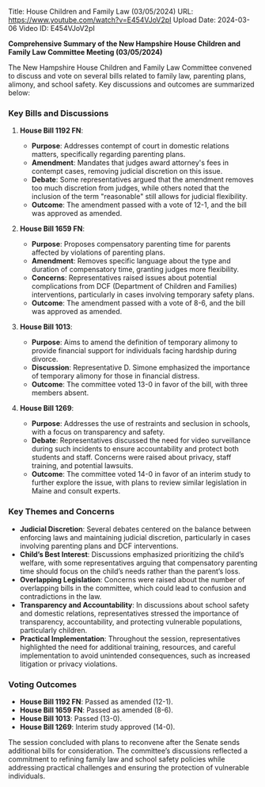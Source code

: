 Title: House Children and Family Law (03/05/2024)
URL: https://www.youtube.com/watch?v=E454VJoV2pI
Upload Date: 2024-03-06
Video ID: E454VJoV2pI

**Comprehensive Summary of the New Hampshire House Children and Family Law Committee Meeting (03/05/2024)**

The New Hampshire House Children and Family Law Committee convened to discuss and vote on several bills related to family law, parenting plans, alimony, and school safety. Key discussions and outcomes are summarized below:

### **Key Bills and Discussions**

1. **House Bill 1192 FN**:
   - **Purpose**: Addresses contempt of court in domestic relations matters, specifically regarding parenting plans.
   - **Amendment**: Mandates that judges award attorney's fees in contempt cases, removing judicial discretion on this issue.
   - **Debate**: Some representatives argued that the amendment removes too much discretion from judges, while others noted that the inclusion of the term "reasonable" still allows for judicial flexibility.
   - **Outcome**: The amendment passed with a vote of 12-1, and the bill was approved as amended.

2. **House Bill 1659 FN**:
   - **Purpose**: Proposes compensatory parenting time for parents affected by violations of parenting plans.
   - **Amendment**: Removes specific language about the type and duration of compensatory time, granting judges more flexibility.
   - **Concerns**: Representatives raised issues about potential complications from DCF (Department of Children and Families) interventions, particularly in cases involving temporary safety plans.
   - **Outcome**: The amendment passed with a vote of 8-6, and the bill was approved as amended.

3. **House Bill 1013**:
   - **Purpose**: Aims to amend the definition of temporary alimony to provide financial support for individuals facing hardship during divorce.
   - **Discussion**: Representative D. Simone emphasized the importance of temporary alimony for those in financial distress.
   - **Outcome**: The committee voted 13-0 in favor of the bill, with three members absent.

4. **House Bill 1269**:
   - **Purpose**: Addresses the use of restraints and seclusion in schools, with a focus on transparency and safety.
   - **Debate**: Representatives discussed the need for video surveillance during such incidents to ensure accountability and protect both students and staff. Concerns were raised about privacy, staff training, and potential lawsuits.
   - **Outcome**: The committee voted 14-0 in favor of an interim study to further explore the issue, with plans to review similar legislation in Maine and consult experts.

### **Key Themes and Concerns**

- **Judicial Discretion**: Several debates centered on the balance between enforcing laws and maintaining judicial discretion, particularly in cases involving parenting plans and DCF interventions.
- **Child’s Best Interest**: Discussions emphasized prioritizing the child’s welfare, with some representatives arguing that compensatory parenting time should focus on the child’s needs rather than the parent’s loss.
- **Overlapping Legislation**: Concerns were raised about the number of overlapping bills in the committee, which could lead to confusion and contradictions in the law.
- **Transparency and Accountability**: In discussions about school safety and domestic relations, representatives stressed the importance of transparency, accountability, and protecting vulnerable populations, particularly children.
- **Practical Implementation**: Throughout the session, representatives highlighted the need for additional training, resources, and careful implementation to avoid unintended consequences, such as increased litigation or privacy violations.

### **Voting Outcomes**

- **House Bill 1192 FN**: Passed as amended (12-1).
- **House Bill 1659 FN**: Passed as amended (8-6).
- **House Bill 1013**: Passed (13-0).
- **House Bill 1269**: Interim study approved (14-0).

The session concluded with plans to reconvene after the Senate sends additional bills for consideration. The committee’s discussions reflected a commitment to refining family law and school safety policies while addressing practical challenges and ensuring the protection of vulnerable individuals.